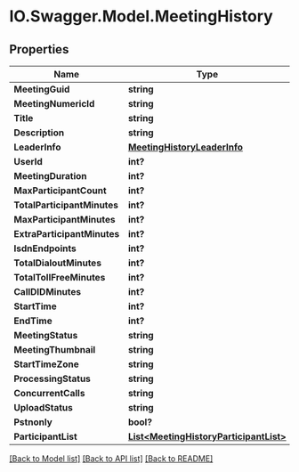 # IO.Swagger.Model.MeetingHistory
## Properties

Name | Type | Description | Notes
------------ | ------------- | ------------- | -------------
**MeetingGuid** | **string** |  | [optional] 
**MeetingNumericId** | **string** |  | [optional] 
**Title** | **string** |  | [optional] 
**Description** | **string** |  | [optional] 
**LeaderInfo** | [**MeetingHistoryLeaderInfo**](MeetingHistoryLeaderInfo.md) |  | [optional] 
**UserId** | **int?** |  | [optional] 
**MeetingDuration** | **int?** |  | [optional] 
**MaxParticipantCount** | **int?** |  | [optional] 
**TotalParticipantMinutes** | **int?** |  | [optional] 
**MaxParticipantMinutes** | **int?** |  | [optional] 
**ExtraParticipantMinutes** | **int?** |  | [optional] 
**IsdnEndpoints** | **int?** |  | [optional] 
**TotalDialoutMinutes** | **int?** |  | [optional] 
**TotalTollFreeMinutes** | **int?** |  | [optional] 
**CallDIDMinutes** | **int?** |  | [optional] 
**StartTime** | **int?** |  | [optional] 
**EndTime** | **int?** |  | [optional] 
**MeetingStatus** | **string** |  | [optional] 
**MeetingThumbnail** | **string** |  | [optional] 
**StartTimeZone** | **string** |  | [optional] 
**ProcessingStatus** | **string** |  | [optional] 
**ConcurrentCalls** | **string** |  | [optional] 
**UploadStatus** | **string** |  | [optional] 
**Pstnonly** | **bool?** |  | [optional] 
**ParticipantList** | [**List&lt;MeetingHistoryParticipantList&gt;**](MeetingHistoryParticipantList.md) |  | [optional] 

[[Back to Model list]](../README.md#documentation-for-models) [[Back to API list]](../README.md#documentation-for-api-endpoints) [[Back to README]](../README.md)

